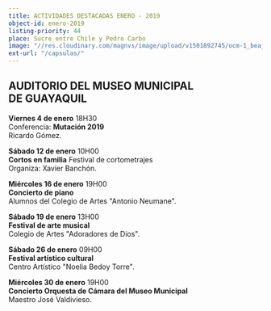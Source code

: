```yaml
---
title: ACTIVIDADES DESTACADAS ENERO - 2019
object-id: enero-2019
listing-priority: 44
place: Sucre entre Chile y Pedro Carbo
image: "//res.cloudinary.com/magnvs/image/upload/v1501892745/ocm-1_beajud.jpg"
ext-url: "/capsulas/"
---
```

<h2 class="league-sm-white">AUDITORIO DEL MUSEO MUNICIPAL <br />DE GUAYAQUIL</h2>

**Viernes 4 de enero** 18H30<br />Conferencia: **Mutación 2019**<br/>Ricardo Gómez.

**Sábado 12 de enero** 10H00<br />**Cortos en familia** Festival de cortometrajes<br/>Organiza: Xavier Banchón.

**Miércoles 16 de enero** 19H00<br />**Concierto de piano**<br/>Alumnos del Colegio de Artes "Antonio Neumane".

**Sábado 19 de enero** 13H00<br />**Festival de arte musical**<br/>Colegio de Artes "Adoradores de Dios".

**Sábado 26 de enero** 09H00<br />**Festival artístico cultural**<br/>Centro Artístico "Noelia Bedoy Torre".

**Miércoles 30 de enero** 19H00<br />**Concierto Orquesta de Cámara del Museo Municipal**<br/>Maestro José Valdivieso.
